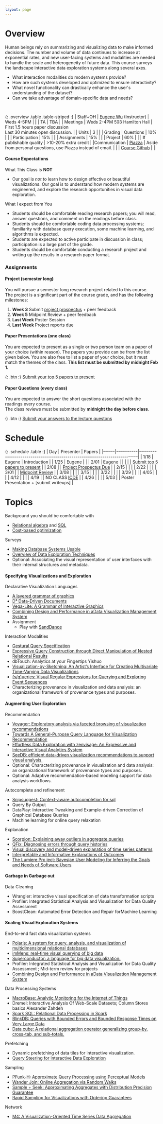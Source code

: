 ```yaml
---
layout: page
---
```


# Overview

Human beings rely on summarizing and visualizing data to make informed decisions.  The number and volume of data continues to increase at exponential rates, and new user-facing systems and modalities are needed to handle the scale and heterogeneity of future data.
This course surveys the landscape interactive data exploration systems along several axes. 

* What interaction modalities do modern systems provide? 
* How are such systems developed and optimized to ensure interactivity? 
* What novel functionality can drastically enhance the user's understanding of the dataset? 
* Can we take advantage of domain-specific data and needs?

<br/> 


{: .overview .table .table-striped :}
| Staff+OH     |  [Eugene Wu](http://www.eugenewu.net) (Instructor) | Weds 4-5PM |
|              |  TA           | TBA            |
| Meetings     | Weds 2-4PM 503 Hamilton Hall |        First 1.5 hours paper discussion<br/>Last 30 minutes open discussion.        |
| Units        | 3             |                |
| Grading      | Questions     | 10% |
|              | Participation | 15% |
|              | Assignments   | 15% |
|              | Project       | 60% |
|              | If publishable quality | >10-20% extra credit |
|Communication | [Piazza](https://piazza.com/) | Aside from personal questions, use Piazza instead of email. |
|              | [Course Github](https://github.com/columbiaviz/) | |


#### Course Expectations

What This Class is **NOT**

* Our goal is *not* to learn how to design effective or beautiful visualizations.  Our goal is to understand how modern systems are engineered, and explore the research opportunities in visual data exploration.

What I expect from You

* Students should be comfortable reading research papers; you will read, answer questions, and comment on the readings before class.
* Students should be comfortable coding data processing systems;  familiarity with database query execution, some machine learning, and algorithms is expected.    
* Students are expected to active participate in discussion in class; participation is a large part of the grade.
* Students should be comfortable conducting a research project and writing up the results in a research paper format.

### Assignments

#### Project (semester long)

You will pursue a semester long research project related to this course.  
The project is a significant part of the course grade, and has the following milestones:

1. **Week 3** Submit [project prospectus](./proposals) + peer feedback
2. **Week 5** Midpoint Review + peer feedback
3. **Last Week** Poster Session
4. **Last Week** Project reports due

#### Paper Presentations (one class)

You are expected to present as a single or two person team on a paper of your choice (within reason).  The papers you provide can be from the list given below.  You are also free to list a paper of your choice, but it must match the themes of the class. 
**This list must be submitted by midnight Feb 1.**


{: .btn :}
[Submit your top 5 papers to present](https://goo.gl/forms/4ymov5u7dFo2k7Ft1)



#### Paper Questions (every class)

You are expected to answer the short questions associated with the readings every course.  
The class reviews must be submitted by **midnight the day before class**.

{: .btn :}
[Submit your answers to the lecture questons]()



# Schedule

{: .schedule .table  :}
|  Day | Presenter | Papers                                                                      |
|------|-----------|-----------------------------------------------------------------------------|
| 1/18 | Eugene    | Introduction                                                                | 
| 1/25 | Eugene    |                                                                             | 
| 2/01 | Eugene    |                                                                             | 
|      |           | [Submit top 5 papers to present](https://goo.gl/forms/4ymov5u7dFo2k7Ft1)    | 
| 2/08 |           | [Project Prospectus Due](./proposals)                                        | 
| 2/15 |           |                                                                             | 
| 2/22 |           |                                                                             | 
| 3/01 |           | [Midpoint Review](./midpoint)                                               | 
| 3/08 |           |                                                                             | 
| 3/15 |           |                                                                             | 
| 3/22 |           |                                                                             | 
| 3/29 |           |                                                                             | 
| 4/05 |           |                                                                             | 
| 4/12 |           |                                                                             | 
| 4/19 |           | NO CLASS [ICDE](http://icde2017.sdsc.edu/)                                  | 
| 4/26 |           |                                                                             | 
| 5/03 |           | Poster Presentation + [submit writeups]                                     |  


# Topics

Background you should be comfortable with

* [Relational algebra](https://en.m.wikipedia.org/wiki/Relational_algebra) and [SQL](https://www.postgresql.org/docs/9.5/static/sql-select.html)
* [Cost-based optimization](http://web.stanford.edu/class/cs345d-01/rl/chaudhuri98.pdf)

Surveys 

* [Making Database Systems Usable](https://scholar.google.com/scholar?q=Making+Database+Systems+Usable)
* [Overview of Data Exploration Techniques](http://stratos.seas.harvard.edu/files/stratos/files/exploration-tutorial.pdf)
* Optional: Associating the visual representation of user interfaces with their internal structures and metadata.

#### Specifying Visualizations and Exploration

Declarative Visualization Languages

* [A layered grammar of graphics](http://vita.had.co.nz/papers/layered-grammar.html)
* [D³ Data-Driven Documents](https://scholar.google.com/scholar?q=D%C2%B3+Data-Driven+Documents)
* [Vega-Lite: A Grammar of Interactive Graphics](https://idl.cs.washington.edu/files/2017-VegaLite-InfoVis.pdf)
* [Combining Design and Performance in aData Visualization Management System](/files/papers/dvmscidr.pdf)
* Assignment
  * Play with [SandDance](https://sanddance.azurewebsites.net/BeachPartyApp/BeachPartyApp.html)

Interaction Modalities

* [Gestural Query Specification](https://scholar.google.com/scholar?q=gestural+query+specification)
* [Expressive Query Construction through Direct Manipulation of Nested Relational Results](https://scholar.google.com/scholar?q=Expressive+Query+Construction+through+Direct+Manipulation+of+Nested+Relational+Results)
* dbTouch: Analytics at your Fingertips Yishuo  
* [Visualization-by-Sketching: An Artist’s Interface for Creating Multivariate Time-Varying Data Visualizations](http://www.cs.tufts.edu/comp/250VIS/papers/Visualization-by-Sketching.pdf)
* [(s/q)ueries: Visual Regular Expressions for Querying and Exploring Event Sequences](https://www.microsoft.com/en-us/research/wp-content/uploads/2016/02/chi2015-squeries.pdf)
* Characterizing provenance in visualization and data analysis: an organizational framework of provenance types and purposes.

#### Augmenting User Exploration

Recommendation

* [Voyager: Exploratory analysis via faceted browsing of visualization recommendations](http://www.cs.tufts.edu/comp/250VIS/papers/2015-Voyager-InfoVis.pdf)
* [Towards A General-Purpose Query Language for Visualization Recommendation](https://idl.cs.washington.edu/files/2016-CompassQL-HILDA.pdf)
* [Effortless Data Exploration with zenvisage: An Expressive and Interactive Visual Analytics System](http://web.engr.illinois.edu/~adityagp/zenvisage.pdf)
* [SeeDB: efficient data-driven visualization recommendations to support visual analysis.](/files/papers/seedb.pdf)
* Optional: Characterizing provenance in visualization and data analysis: an organizational framework of provenance types and purposes.
* Optional: Adaptive recommendation-based modeling support for data analysis workflows.

Autocomplete and refinement

* [Snipsuggest: Context-aware autocompletion for sql]()
* Query By Output
* DataPlay: Interactive Tweaking and Example-driven Correction of Graphical Database Queries
* Machine learning for online query relaxation

Explanation

* [Scorpion: Explaining away outliers in aggregate queries](http://sirrice.github.io/files/papers/scorpion-vldb13.pdf)
* [QFix: Diagnosing errors through query histories](/files/papers/qfix.pdf)
* [Visual discovery and model-driven explanation of time series patterns](https://www.cl.cam.ac.uk/~as2006/files/sarkar_2016_gatherminer.pdf)
* [Interpretable and Informative Explanations of Outcomes](http://www.vldb.org/pvldb/vol8/p61-elgebaly.pdf)
* [The Lumiere Pro ject: Bayesian User Modeling for Inferring the Goals and Needs of Software Users](/files/papers/lum.pdf)

#### Garbage in Garbage out

Data Cleaning

* Wrangler: interactive visual specification of data transformation scripts
* Profiler: Integrated Statistical Analysis and Visualization for Data Quality Assessment
* BoostClean: Automated Error Detection and Repair forMachine Learning

#### Scaling Visual Exploration Systems

End-to-end fast data visualization systems

* [Polaris: A system for query, analysis, and visualization of multidimensional relational databases](/files/papers/polaris.pdf)
* [imMens: real-time visual querying of big data](/files/papers/immens.pdf)
* [Superconductor: a language for big data visualization.](/files/papers/superconductor.pdf)
* Profiler: Integrated Statistical Analysis and Visualization for Data Quality Assessment ; Mid-term review for projects  
* [Combining Design and Performance in aData Visualization Management System](/files/papers/dvmscidr.pdf)

Data Processing Systems

* [MacroBase: Analytic Monitoring for the Internet of Things](/files/papers/macrobase.pdf)
* Dremel: Interactive Analysis Of Web-Scale Datasets; Column Stores basics  Alexander Zahdeh  
* [Spark SQL: Relational Data Processing in Spark](https://amplab.cs.berkeley.edu/wp-content/uploads/2015/03/SparkSQLSigmod2015.pdf)
* [BlinkDB: Queries with Bounded Errors and Bounded Response Times on Very Large Data](/files/papers/blinkdb.pdf)
* [Data cube: A relational aggregation operator generalizing group-by, cross-tab, and sub-totals.](/files/papers/olap.pdf)

Prefetching

* Dynamic prefetching of data tiles for interactive visualization.
* [Query Steering for Interactive Data Exploration](/files/papers/steering.pdf)

Sampling

* [PFunk-H: Approximate Query Processing using Perceptual Models](/files/papers/pfunk.pdf)
* [Wander Join: Online Aggregation via Random Walks](/files/papers/wanderjoin.pdf)
* [Sample + Seek: Approximating Aggregates with Distribution Precision Guarantee](/files/papers/sigmod16sampleseek.pdf)
* [Rapid Sampling for Visualizations with Ordering Guarantees](/files/papers/rapidsampling.pdf)


Network

* [M4: A Visualization-Oriented Time Series Data Aggregation](/files/papers/m4.pdf)


<!--
* Visualization-aware sampling for very large datasets
* Visage: A user interface environment for exploring information.
* [Online Dynamic Reordering for Interactive Data Processing](/files/paper/juggle.pdf)
* Dynamic client-server optimization for scalable interactive visualization on the web.
* Queriosity: Automated Data Exploration, IEEE 2015
* An Analytic Data Engine for Visualization in Tableau, SIGMOD, 2011
* Multiscale Visualization Using Data Cubes, 2002
* G-OLA: Generalized On-Line Aggregation for Interactive Analysis on Big Data, SIGMOD, 2015
-->



